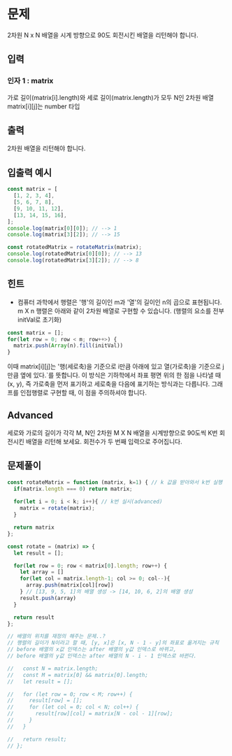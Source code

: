 # 문제
2차원 N x N 배열을 시계 방향으로 90도 회전시킨 배열을 리턴해야 합니다.

## 입력
### 인자 1 : matrix
가로 길이(matrix[i].length)와 세로 길이(matrix.length)가 모두 N인 2차원 배열
matrix[i][j]는 number 타입

## 출력
2차원 배열을 리턴해야 합니다.

## 입출력 예시
```javascript
const matrix = [
  [1, 2, 3, 4],
  [5, 6, 7, 8],
  [9, 10, 11, 12],
  [13, 14, 15, 16],
];
console.log(matrix[0][0]); // --> 1
console.log(matrix[3][2]); // --> 15

const rotatedMatrix = rotateMatrix(matrix);
console.log(rotatedMatrix[0][0]); // --> 13
console.log(rotatedMatrix[3][2]); // --> 8
```

## 힌트
* 컴퓨터 과학에서 행렬은 '행'의 길이인 m과 '열'의 길이인 n의 곱으로 표현됩니다. m X n 행렬은 아래와 같이 2차원 배열로 구현할 수 있습니다. (행렬의 요소를 전부 initVal로 초기화)
```javascript
const matrix = [];
for(let row = 0; row < m; row++>) {
  matrix.push(Array(n).fill(initVal))
}
```
이때 matrix[i][j]는 '행(세로축)을 기준으로 i만큼 아래에 있고 열(가로축)을 기준으로 j만큼 옆에 있다.`를 뜻합니다. 이 방식은 기하학에서 좌표 평면 위의 한 점을 나타낼 때 (x, y), 즉 가로축을 먼저 표기하고 세로축을 다음에 표기하는 방식과는 다릅니다. 그래프를 인접행렬로 구현할 때, 이 점을 주의하셔야 합니다.

## Advanced
세로와 가로의 길이가 각각 M, N인 2차원 M X N 배열을 시계방향으로 90도씩 K번 회전시킨 배열을 리턴해 보세요. 회전수가 두 번째 입력으로 주어집니다.

## 문제풀이
```javascript
const rotateMatrix = function (matrix, k=1) { // k 값을 받아와서 k번 실행
  if(matrix.length === 0) return matrix;
  
  for(let i = 0; i < k; i++){ // k번 실시(advanced)
    matrix = rotate(matrix);
  }

  return matrix
};

const rotate = (matrix) => {
  let result = [];

  for(let row = 0; row < matrix[0].length; row++) {
    let array = []
    for(let col = matrix.length-1; col >= 0; col--){
      array.push(matrix[col][row])
    } // [13, 9, 5, 1]의 배열 생성 -> [14, 10, 6, 2]의 배열 생성
    result.push(array)
  }

  return result
};

// 배열의 위치를 재정의 해주는 문제..?
// 행렬의 길이가 N이라고 할 때, [y, x]은 [x, N - 1 - y]의 좌표로 옮겨지는 규칙
// before 배열의 x값 인덱스는 after 배열의 y값 인덱스로 바뀌고,
// before 배열의 y값 인덱스는 after 배열의 N - i - 1 인덱스로 바뀐다.

//   const N = matrix.length;
//   const M = matrix[0] && matrix[0].length;
//   let result = [];

//   for (let row = 0; row < M; row++) {
//     result[row] = [];
//     for (let col = 0; col < N; col++) {
//       result[row][col] = matrix[N - col - 1][row];
//     }
//   }

//   return result;
// };
```
